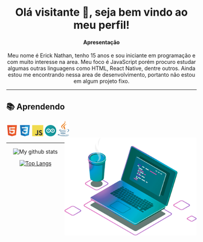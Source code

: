 <h1 align="center">Olá visitante 👋, seja bem vindo ao meu perfil!</h1>

<h4 align="center">Apresentação</h4>

<p align="center">
Meu nome é Erick Nathan, tenho 15 anos e sou iniciante em programação e com muito interesse na area. Meu foco é JavaScript porém procuro estudar algumas outras linguagens como HTML, React Native, dentre outros. Ainda estou me encontrando nessa area de desenvolvimento, portanto não estou em algum projeto fixo.
</p>

---

## 📚 Aprendendo
<img src = 'https://github.com/gustavoddainezi/gustavoddainezi/blob/master/image/html5.svg' width='30'/> <img src = 'https://github.com/gustavoddainezi/gustavoddainezi/blob/master/image/css3.svg' width='30'/> <img src = 'https://github.com/gustavoddainezi/gustavoddainezi/blob/master/image/javascript.svg' width='30'/> <img src = 'https://github.com/gustavoddainezi/gustavoddainezi/blob/master/image/arduino.png' width='30'/> <img src = 'https://github.com/gustavoddainezi/gustavoddainezi/blob/master/image/java.png' width='30'/> <img align="right" src="https://github.com/gustavoddainezi/gustavoddainezi/blob/master/image/back.png" width="350"/>

---

<div align="center">

![My github stats](https://github-readme-stats.vercel.app/api?username=ErickNathan&show_icons=true&theme=dark)

[![Top Langs](https://github-readme-stats.vercel.app/api/top-langs/?username=ErickNathan&theme=dark)](https://github.com/ErickNathan/github-readme-stats)

   </div>
